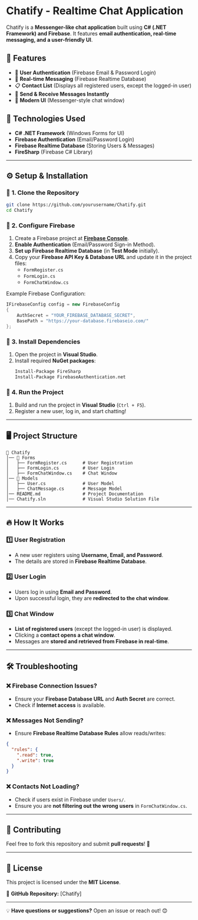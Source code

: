 # **Chatify - Realtime Chat Application**

Chatify is a **Messenger-like chat application** built using **C# (.NET Framework) and Firebase**. It features **email authentication, real-time messaging, and a user-friendly UI**.

## 🚀 **Features**
- 🔑 **User Authentication** (Firebase Email & Password Login)
- 💬 **Real-time Messaging** (Firebase Realtime Database)
- 📋 **Contact List** (Displays all registered users, except the logged-in user)
- 📩 **Send & Receive Messages Instantly**
- 🎨 **Modern UI** (Messenger-style chat window)

## 📌 **Technologies Used**
- **C# .NET Framework** (Windows Forms for UI)
- **Firebase Authentication** (Email/Password Login)
- **Firebase Realtime Database** (Storing Users & Messages)
- **FireSharp** (Firebase C# Library)

---

## ⚙️ **Setup & Installation**
### 🔹 **1. Clone the Repository**
```bash
git clone https://github.com/yourusername/Chatify.git
cd Chatify
```

### 🔹 **2. Configure Firebase**
1. Create a Firebase project at **[Firebase Console](https://console.firebase.google.com/)**.
2. **Enable Authentication** (Email/Password Sign-in Method).
3. **Set up Firebase Realtime Database** (in **Test Mode** initially).
4. Copy your **Firebase API Key & Database URL** and update it in the project files:
   - `FormRegister.cs`
   - `FormLogin.cs`
   - `FormChatWindow.cs`

Example Firebase Configuration:
```csharp
IFirebaseConfig config = new FirebaseConfig
{
    AuthSecret = "YOUR_FIREBASE_DATABASE_SECRET",
    BasePath = "https://your-database.firebaseio.com/"
};
```

### 🔹 **3. Install Dependencies**
1. Open the project in **Visual Studio**.
2. Install required **NuGet packages**:
   ```bash
   Install-Package FireSharp
   Install-Package FirebaseAuthentication.net
   ```

### 🔹 **4. Run the Project**
1. Build and run the project in **Visual Studio** (`Ctrl + F5`).
2. Register a new user, log in, and start chatting!

---

## 🖥️ **Project Structure**
```
📁 Chatify
│── 📂 Forms
│   ├── FormRegister.cs      # User Registration
│   ├── FormLogin.cs         # User Login
│   ├── FormChatWindow.cs    # Chat Window
│── 📂 Models
│   ├── User.cs              # User Model
│   ├── ChatMessage.cs       # Message Model
│── README.md                # Project Documentation
│── Chatify.sln              # Visual Studio Solution File
```

---

## 🔥 **How It Works**
### 1️⃣ **User Registration**
- A new user registers using **Username, Email, and Password**.
- The details are stored in **Firebase Realtime Database**.

### 2️⃣ **User Login**
- Users log in using **Email and Password**.
- Upon successful login, they are **redirected to the chat window**.

### 3️⃣ **Chat Window**
- **List of registered users** (except the logged-in user) is displayed.
- Clicking a **contact opens a chat window**.
- Messages are **stored and retrieved from Firebase in real-time**.

---

## 🛠️ **Troubleshooting**
### ❌ **Firebase Connection Issues?**
- Ensure your **Firebase Database URL** and **Auth Secret** are correct.
- Check if **Internet access** is available.

### ❌ **Messages Not Sending?**
- Ensure **Firebase Realtime Database Rules** allow reads/writes:
```json
{
  "rules": {
    ".read": true,
    ".write": true
  }
}
```

### ❌ **Contacts Not Loading?**
- Check if users exist in Firebase under `Users/`.
- Ensure you are **not filtering out the wrong users** in `FormChatWindow.cs`.

---

## 🤝 **Contributing**
Feel free to fork this repository and submit **pull requests**! 🚀

---

## 📜 **License**
This project is licensed under the **MIT License**.

🔗 **GitHub Repository:** [Chatify]

---

💡 **Have questions or suggestions?** Open an issue or reach out! 😊
